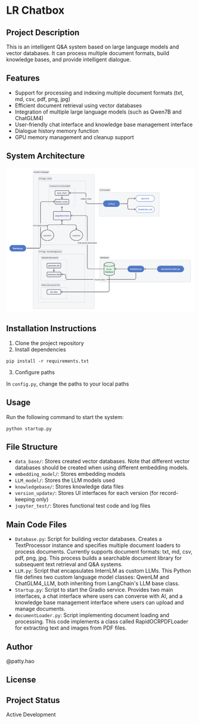 # LR Chatbox

## Project Description
This is an intelligent Q&A system based on large language models and vector databases. It can process multiple document formats, build knowledge bases, and provide intelligent dialogue.

## Features
- Support for processing and indexing multiple document formats (txt, md, csv, pdf, png, jpg)
- Efficient document retrieval using vector databases
- Integration of multiple large language models (such as Qwen7B and ChatGLM4)
- User-friendly chat interface and knowledge base management interface
- Dialogue history memory function
- GPU memory management and cleanup support

## System Architecture
![System Architecture Diagram](/jupyter_test/whiteboard_exported_image.png)

## Installation Instructions
1. Clone the project repository
2. Install dependencies
```   
pip install -r requirements.txt
```
3. Configure paths

In `config.py`, change the paths to your local paths

## Usage
Run the following command to start the system:
```
python startup.py
```

## File Structure
- `data_base/`: Stores created vector databases. Note that different vector databases should be created when using different embedding models.
- `embedding_model/`: Stores embedding models
- `LLM_model/`: Stores the LLM models used
- `knowledgebase/`: Stores knowledge data files
- `version_update/`: Stores UI interfaces for each version (for record-keeping only)
- `jupyter_test/`: Stores functional test code and log files

## Main Code Files
- `Database.py`: Script for building vector databases. Creates a TextProcessor instance and specifies multiple document loaders to process documents. Currently supports document formats: txt, md, csv, pdf, png, jpg. This process builds a searchable document library for subsequent text retrieval and Q&A systems.
- `LLM.py`: Script that encapsulates InternLM as custom LLMs. This Python file defines two custom language model classes: QwenLM and ChatGLM4_LLM, both inheriting from LangChain's LLM base class.
- `Startup.py`: Script to start the Gradio service. Provides two main interfaces, a chat interface where users can converse with AI, and a knowledge base management interface where users can upload and manage documents.
- `documentLoader.py`: Script implementing document loading and processing. This code implements a class called RapidOCRPDFLoader for extracting text and images from PDF files.

## Author
@patty.hao

## License

## Project Status
Active Development


